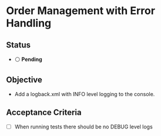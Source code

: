 # Order Management with Error Handling

## Status

- ⚪ **Pending**

## Objective

- Add a logback.xml with INFO level logging to the console.

## Acceptance Criteria

- [ ] When running tests there should be no DEBUG level logs
